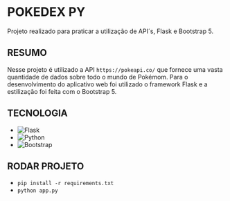 # POKEDEX PY

Projeto realizado para praticar a utilização de API´s, Flask e Bootstrap 5.

## RESUMO   

Nesse projeto é utilizado a API `https://pokeapi.co/` que fornece uma vasta quantidade de dados sobre todo o mundo de Pokémom. Para o desenvolvimento do aplicativo web foi utilizado o framework Flask e a estilização foi feita com o Bootstrap 5.

## TECNOLOGIA

- ![Flask](https://img.shields.io/badge/Flask-000000?style=for-the-badge&logo=flask&logoColor=white)
- ![Python](https://img.shields.io/badge/Python-14354C?style=for-the-badge&logo=python&logoColor=white)
- ![Bootstrap](https://img.shields.io/badge/Bootstrap-563D7C?style=for-the-badge&logo=bootstrap&logoColor=white)

## RODAR PROJETO

- `pip install -r requirements.txt`
- `python app.py`